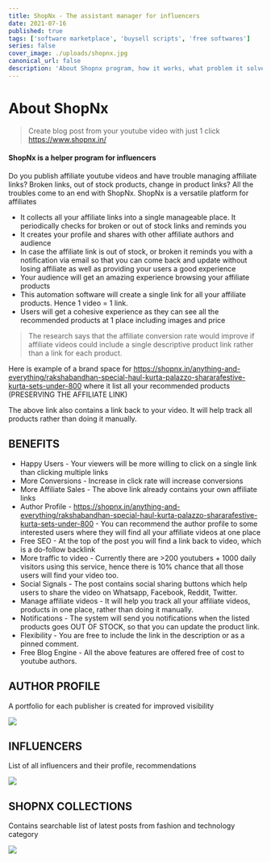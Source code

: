 ```yaml
---
title: ShopNx - The assistant manager for influencers
date: 2021-07-16
published: true
tags: ['software marketplace', 'buysell scripts', 'free softwares']
series: false
cover_image: ./uploads/shopnx.jpg
canonical_url: false
description: 'About Shopnx program, how it works, what problem it solves'
---
```


# About ShopNx

> Create blog post from your youtube video with just 1 click
> https://www.shopnx.in/

#### ShopNx is a helper program for influencers

Do you publish affiliate youtube videos and have trouble managing affiliate links? Broken links, out of stock products, change in product links? All the troubles come to an end with ShopNx. ShopNx is a versatile platform for affiliates

- It collects all your affiliate links into a single manageable place. It periodically checks for broken or out of stock links and reminds you
- It creates your profile and shares with other affiliate authors and audience
- In case the affiliate link is out of stock, or broken it reminds you with a notification via email so that you can come back and update without losing affiliate as well as providing your users a good experience
- Your audience will get an amazing experience browsing your affiliate products
- This automation software will create a single link for all your affiliate products. Hence 1 video = 1 link.
- Users will get a cohesive experience as they can see all the recommended products at 1 place including images and price

> The research says that the affiliate conversion rate would improve if affiliate videos could include a single descriptive product link rather than a link for each product.

Here is example of a brand space for https://shopnx.in/anything-and-everything/rakshabandhan-special-haul-kurta-palazzo-shararafestive-kurta-sets-under-800 where it list all your recommended products (PRESERVING THE AFFILIATE LINK)

The above link also contains a link back to your video. It will help track all products rather than doing it manually.

## BENEFITS

- Happy Users - Your viewers will be more willing to click on a single link than clicking multiple links
- More Conversions - Increase in click rate will increase conversions
- More Affiliate Sales - The above link already contains your own affiliate links
- Author Profile - https://shopnx.in/anything-and-everything/rakshabandhan-special-haul-kurta-palazzo-shararafestive-kurta-sets-under-800 - You can recommend the author profile to some interested users where they will find all your affiliate videos at one place
- Free SEO - At the top of the post you will find a link back to video, which is a do-follow backlink
- More traffic to video - Currently there are >200 youtubers + 1000 daily visitors using this service, hence there is 10% chance that all those users will find your video too.
- Social Signals - The post contains social sharing buttons which help users to share the video on Whatsapp, Facebook, Reddit, Twitter.
- Manage affiliate videos - It will help you track all your affiliate videos, products in one place, rather than doing it manually.
- Notifications - The system will send you notifications when the listed products goes OUT OF STOCK, so that you can update the product link.
- Flexibility - You are free to include the link in the description or as a pinned comment.
- Free Blog Engine - All the above features are offered free of cost to youtube authors.

## AUTHOR PROFILE

A portfolio for each publisher is created for improved visibility

![](./assets/images/shopnx-author-profile.jpg)

<!-- <g-image src="~/" all="" width="500"/> -->

## INFLUENCERS

List of all influencers and their profile, recommendations

![](./assets/images/shopnx-influencers.jpg)

<!-- <g-image src="~/assets/images/shopnx-influencers.jpg" all="" width="500"/> -->

## SHOPNX COLLECTIONS

Contains searchable list of latest posts from fashion and technology category

![](./assets/images/shopnx-collections.jpg)

<!-- <g-image src="~/assets/images/shopnx-collections.jpg" all="" width="500"/> -->
